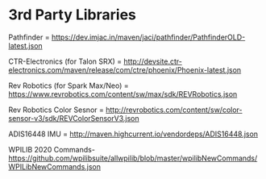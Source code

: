 # 3rd Party Libraries
Pathfinder = https://dev.imjac.in/maven/jaci/pathfinder/PathfinderOLD-latest.json

CTR-Electronics (for Talon SRX) = http://devsite.ctr-electronics.com/maven/release/com/ctre/phoenix/Phoenix-latest.json

Rev Robotics (for Spark Max/Neo) = https://www.revrobotics.com/content/sw/max/sdk/REVRobotics.json

Rev Robotics Color Sesnor = http://revrobotics.com/content/sw/color-sensor-v3/sdk/REVColorSensorV3.json

ADIS16448 IMU = http://maven.highcurrent.io/vendordeps/ADIS16448.json

WPILIB 2020 Commands- https://github.com/wpilibsuite/allwpilib/blob/master/wpilibNewCommands/WPILibNewCommands.json
